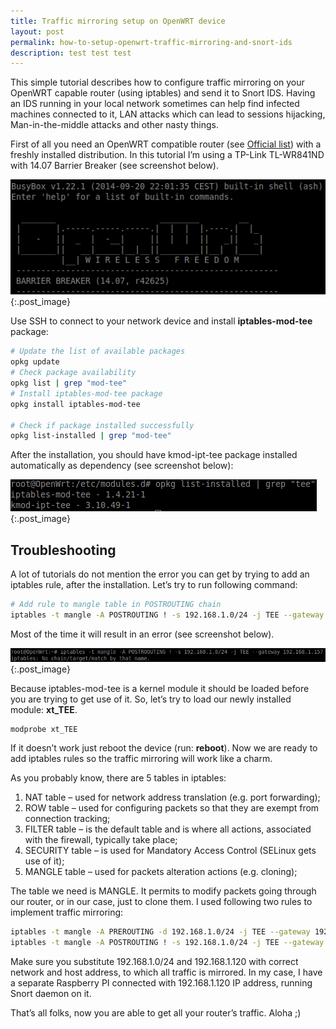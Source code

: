 ```yaml
---
title: Traffic mirroring setup on OpenWRT device
layout: post
permalink: how-to-setup-openwrt-traffic-mirroring-and-snort-ids
description: test test test
---
```

This simple tutorial describes how to configure traffic mirroring on your OpenWRT capable router (using iptables) and send it to Snort IDS. Having an IDS running in your local network sometimes can help find infected machines connected to it, LAN attacks which can lead to sessions hijacking, Man-in-the-middle attacks and other nasty things.

First of all you need an OpenWRT compatible router (see [Official list](https://wiki.openwrt.org/toh/start "OpenWRT Wiki")) with a freshly installed distribution. In this tutorial I’m using a TP-Link TL-WR841ND with 14.07 Barrier Breaker (see screenshot below).

![Traffic mirroring. Barrier Breaker 14.07](../img/openwrt.png){:.post_image}

Use SSH to connect to your network device and install **iptables-mod-tee** package:

```bash
# Update the list of available packages
opkg update
# Check package availability
opkg list | grep "mod-tee"
# Install iptables-mod-tee package
opkg install iptables-mod-tee
 
# Check if package installed successfully
opkg list-installed | grep "mod-tee"
```

After the installation, you should have kmod-ipt-tee package installed automatically as dependency (see screenshot below):

![Traffic mirroring. iptables-mod-tee installed successfully](../img/openwrt1.png){:.post_image}

## Troubleshooting

A lot of tutorials do not mention the error you can get by trying to add an iptables rule, after the installation. Let’s try to run following command:

```bash
# Add rule to mangle table in POSTROUTING chain
iptables -t mangle -A POSTROUTING ! -s 192.168.1.0/24 -j TEE --gateway 192.168.1.120
```

Most of the time it will result in an error (see screenshot below).

![Most common error](../img/iptables.png){:.post_image}

Because iptables-mod-tee is a kernel module it should be loaded before you are trying to get use of it. So, let’s try to load our newly installed module: **xt_TEE**.

```bash
modprobe xt_TEE
```

If it doesn’t work just reboot the device (run: **reboot**). Now we are ready to add iptables rules so the traffic mirroring will work like a charm.

As you probably know, there are 5 tables in iptables:

1. NAT table – used for network address translation (e.g. port forwarding);
2. ROW table – used for configuring packets so that they are exempt from connection tracking;
3. FILTER table – is the default table and is where all actions, associated with the firewall, typically take place;
4. SECURITY table – is used for Mandatory Access Control (SELinux gets use of it);
5. MANGLE table – used for packets alteration actions (e.g. cloning);

The table we need is MANGLE. It permits to modify packets going through our router, or in our case, just to clone them. I used following two rules to implement traffic mirroring:

```bash
iptables -t mangle -A PREROUTING -d 192.168.1.0/24 -j TEE --gateway 192.168.1.120
iptables -t mangle -A POSTROUTING ! -s 192.168.1.0/24 -j TEE --gateway 192.168.1.120
```

Make sure you substitute 192.168.1.0/24 and 192.168.1.120 with correct network and host address, to which all traffic is mirrored. In my case, I have a separate Raspberry PI connected with 192.168.1.120 IP address, running Snort daemon on it.

That’s all folks, now you are able to get all your router’s traffic. Aloha ;)